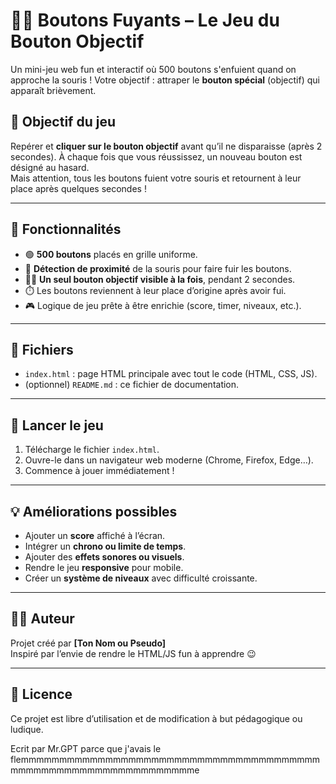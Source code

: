 # 🏃‍♂️ Boutons Fuyants – Le Jeu du Bouton Objectif

Un mini-jeu web fun et interactif où 500 boutons s'enfuient quand on approche la souris ! Votre objectif : attraper le **bouton spécial** (objectif) qui apparaît brièvement.

## 🎯 Objectif du jeu

Repérer et **cliquer sur le bouton objectif** avant qu’il ne disparaisse (après 2 secondes). À chaque fois que vous réussissez, un nouveau bouton est désigné au hasard.  
Mais attention, tous les boutons fuient votre souris et retournent à leur place après quelques secondes !

---

## 🔧 Fonctionnalités

- 🟢 **500 boutons** placés en grille uniforme.
- 🏃 **Détection de proximité** de la souris pour faire fuir les boutons.
- 🕵️‍♀️ **Un seul bouton objectif visible à la fois**, pendant 2 secondes.
- ⏱️ Les boutons reviennent à leur place d’origine après avoir fui.
- 🎮 Logique de jeu prête à être enrichie (score, timer, niveaux, etc.).

---

## 📁 Fichiers

- `index.html` : page HTML principale avec tout le code (HTML, CSS, JS).
- (optionnel) `README.md` : ce fichier de documentation.

---

## 🚀 Lancer le jeu

1. Télécharge le fichier `index.html`.
2. Ouvre-le dans un navigateur web moderne (Chrome, Firefox, Edge…).
3. Commence à jouer immédiatement !

---

## 💡 Améliorations possibles

- Ajouter un **score** affiché à l’écran.
- Intégrer un **chrono ou limite de temps**.
- Ajouter des **effets sonores ou visuels**.
- Rendre le jeu **responsive** pour mobile.
- Créer un **système de niveaux** avec difficulté croissante.

---

## 👨‍💻 Auteur

Projet créé par **[Ton Nom ou Pseudo]**  
Inspiré par l’envie de rendre le HTML/JS fun à apprendre 😉

---

## 📜 Licence

Ce projet est libre d’utilisation et de modification à but pédagogique ou ludique.

Ecrit par Mr.GPT parce que j'avais le flemmmmmmmmmmmmmmmmmmmmmmmmmmmmmmmmmmmmmmmmmmmmmmmmmmmmmmmmmmmmmmme
